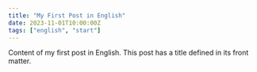 ```yaml
---
title: "My First Post in English"
date: 2023-11-01T10:00:00Z
tags: ["english", "start"]
---
```


Content of my first post in English.
This post has a title defined in its front matter.
